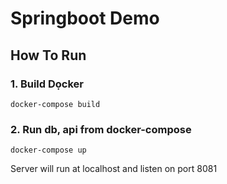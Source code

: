 # Springboot Demo

## How To Run
### 1. Build Dọcker
```
docker-compose build
```

### 2. Run db, api from docker-compose
```
docker-compose up
```

Server will run at localhost and listen on port 8081
